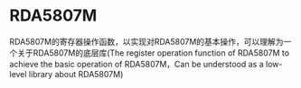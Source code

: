 # RDA5807M
RDA5807M的寄存器操作函数，以实现对RDA5807M的基本操作，可以理解为一个关于RDA5807M的底层库(The register operation function of RDA5807M to achieve the basic operation of RDA5807M，Can be understood as a low-level library about RDA5807M)
